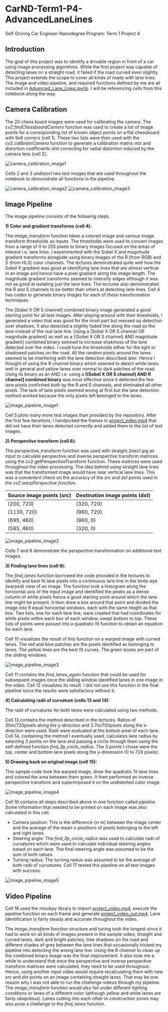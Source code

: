 # CarND-Term1-P4-AdvancedLaneLines
Self-Driving Car Engineer Nanodegree Program: Term 1 Project 4

## Introduction

The goal of this project was to identify a drivable region in front of a car using image processing algorithms. While the first project was capable of detecting lanes on a straight road, it failed if the road curved even slightly. This project extends the scope to cover all kinds of roads with lane lines. The image and video pipeline, and required functions defined by me are all included in [Advanced_Lane_Lines.ipynb](https://github.com/nvphadnis/CarND-Term1-P4-AdvancedLaneLines/blob/master/Advanced_Lane_Lines.ipynb). I will be referencing cells from this notebook along the way.

## Camera Calibration

The 20 chess board images were used for calibrating the camera. The *cv2.findChessboardCorners* function was used to create a list of image points for a corresponding list of known object points on a flat chessboard with 9x6 corners (cell 1). These two lists were then used with the *cv2.calibrateCamera* function to generate a calibration matrix *mtx* and distortion coefficients *dist* correcting for radial distortion induced by the camera lens (cell 2).

![camera_calibration_image1](/readme_images/camera_calibration_image1.jpg)

Cells 2 and 3 undistort two test images that are used throughout the notebook to demonstrate all functions in the pipeline.

![camera_calibration_image2](/readme_images/camera_calibration_image2.jpg)
![camera_calibration_image3](/readme_images/camera_calibration_image3.jpg)

## Image Pipeline

The image pipeline consists of the following steps.

**1) Color and gradient transforms (cell 4):**

The *image_transform* function takes a colored image and various image transform thresholds as inputs. The thresholds were used to convert images from a range of 0 to 255 pixels to binary images focused on the areas of interest i.e. lane lines. I experimented with the Sobel X and magnitude gradient transforms alongside using binary images of the R (from RGB) and S (from HLS) color channels. The lectures demonstrated quite well how the Sobel X gradient was good at identifying lane lines that are almost vertical in an image and hence have a pixel gradient along the image length. The magnitude gradient transforms seemed to intensify edges although it was not as good at isolating just the lane lines. The lectures also demonstrated the R and S channels to be better than others at detecting lane lines. Cell 4 has codes to generate binary images for each of these transformation techniques.

The [Sobel X OR S channel] combined binary image generated a good starting point for all test images. After playing around with their thresholds, I generated a video that was good for the most part but messed up detection over shadows. It also detected a slightly faded line along the road as the lane instead of the real lane line.  Using a [Sobel X OR S channel OR magnitude gradient] as well as a [(Sobel X OR S channel) AND magnitude gradient] combined binary seemed to increase shakiness of the lane detected over the video. I could tune the thresholds either for the light or shadowed patches on the road. All the random pixels around the lanes seemed to be interfering with the lane detection described later. Hence I thought of using the R channel binary which seemed to detect white lanes well in general and yellow lanes over normal to dark patches of the road. Using its binary as an AND i.e. using a **[(Sobel X OR S channel) AND R channel] combined binary** was most effective since it detected the few lane pixels confirmed both by the R and S channels, and eliminated all other pixels. The lack of lane pixels seemed wrong at first but the lane detection method worked because the only pixels left belonged to the lanes.

![image_pipeline_image1](/readme_images/image_pipeline_image1.jpg)

Cell 5 plots many more test images than provided by the repository. After the first few iterations, I handpicked the frames in [project_video.mp4](https://github.com/nvphadnis/CarND-Term1-P4-AdvancedLaneLines/blob/master/project_video.mp4) that did not have their lanes detected correctly and added them to the list of test images.

**2) Perspective transform (cell 6):**

The perspective_transform function was used with straight_lines1.jpg as input to calculate perspective and inverse perspective transform matrices using the cv2.getPerspectiveTransform function. These matrices were used throughout the video processing. The idea behind using straight lane lines was that the transformed image would have near vertical lane lines. This was a convenient check on the accuracy of the *src* and *dst* points used in the *cv2.warpPerspective function*.

Source image points (src)	| Destination image points (dst)
---- | ----
(200, 720) |	(320, 720)
(1130, 720) |	(960, 720)
(695, 460) |	(960, 0)
(585, 460)	| (320, 0)

![image_pipeline_image2](/readme_images/image_pipeline_image2.jpg)

Cells 7 and 8 demonstrate the perspective transformation on additional test images.

**3) Finding lane lines (cell 9):**

The *find_lanes* function borrowed the code provided in the lectures to identify and best fit lane pixels into a continuous lane line in the birds-eye (warped) view of an image. The function took a histogram along the horizontal axis of the input image and identified the peaks as a dense column of white pixels hence a good starting point around which the lane line might be present. It then drew a box around that point and divided the image into 9 equal horizontal windows, each with the same height as that box. Two lists, one for each lane line, were created that had coordinates for white pixels within each box of each window, swept bottom to top. These lists of points were passed into a quadratic fit function to obtain an equation for each lane.

Cell 10 visualizes the result of this function on a warped image with curved lanes. The red and blue patches are the pixels identified as belonging to lanes. The yellow lines are the best fit curves. The green boxes are part of the sliding windows.

![image_pipeline_image3](/readme_images/image_pipeline_image3.jpg)

Cell 11 contains the *find_lanes_again* function that could be used for subsequent images once the sliding window identified lanes in one image in the video. Cell 12 visualizes its result. I did not use this function in the final pipeline since the results were satisfactory without it.

**4) Calculating radii of curvature (cells 13 and 14):**

The radii of curvatures for both lanes were calculated using two methods.

Cell 13 contains the method described in the lectures. Ratios of 30m/720pixels along the y-direction and 3.7m/700pixels along the x-direction were used. Radii were evaluated at the bottom pixel of each lane.
Cell 14, containing the method I eventually used, calculates lane radius by selecting 3 points on the lane and passing a circle through them using the self-defined function *find_3p_circle_radius*. The 3 points I chose were the top, center and bottom lane pixels along the y-dimension (0 to 720 pixels).

**5) Drawing back on original image (cell 15):**

This sample code took the warped image, drew the quadratic fit lane lines and colored the area between them green. It then performed an inverse perspective transform and superimposed it on the undistorted color image.

![image_pipeline_image4](/readme_images/image_pipeline_image4.jpg)

Cell 16 contains all steps described above in one function called *pipeline*. Some information that needed to be printed on each image was also calculated in this cell.
- Camera position: This is the difference (in m) between the image center and the average of the mean x-positions of pixels belonging to the left and right lanes.
- Steering angle: The *find_3p_circle_radius* was used to calculate radii of curvatures which were used to calculate individual steering angles based on each lane. The final steering angle was assumed to be the sum of both values.
- Turning radius: The turning radius was assumed to be the average of both radii of curvatures.
Cell 17 tested this pipeline on all test images with success.

![image_pipeline_image5](/readme_images/image_pipeline_image5.jpg)

## Video Pipeline

Cell 18 used the moviepy library to import [project_video.mp4](https://github.com/nvphadnis/CarND-Term1-P4-AdvancedLaneLines/blob/master/project_video.mp4), execute the pipeline function on each frame and generate [project_video_out.mp4](https://github.com/nvphadnis/CarND-Term1-P4-AdvancedLaneLines/blob/master/project_video_out.mp4). Lane identification is fairly steady and accurate throughout the video.

The *image_transform* function structure and tuning took the longest since it had to work on all kinds of images present in the sample video; straight and curved lanes, dark and bright patches, 
tree shadows on the road and different shades of grey between the lane lines that occasionally tricked my pipeline into detecting the wrong lane line. Using the R channel to clean up the combined binary image was the final improvement. It also took me a while to understand that once the perspective and inverse perspective transform matrices were calculated, they need to be used throughout. Hence, using another input video would require recalculating them with new *src* and *dst* points on an image containing straight lanes. That may be one reason why I was not able to run the challenge videos through my pipeline. The *image_transform* function would also fail under different lighting conditions or lanes of a different color (although yellow and white lanes are fairly ubiquitous). Lanes cutting into each other in construction zones may also pose a challenge to the *find_lanes* function.
